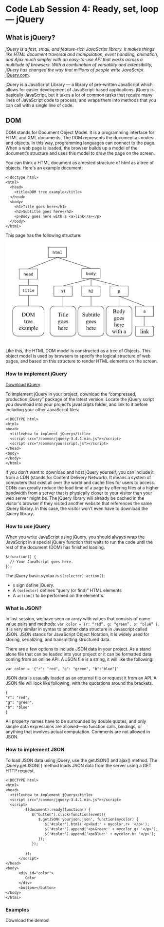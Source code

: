 # Code Lab Session 4: Ready, set, loop — jQuery


## What is jQuery?

_jQuery is a fast, small, and feature-rich JavaScript library. It makes things like HTML document traversal and manipulation, event handling, animation, and Ajax much simpler with an easy-to-use API that works across a multitude of browsers. With a combination of versatility and extensibility, jQuery has changed the way that millions of people write JavaScript._ 
[jQuery.com](https://jquery.com).

jQuery is a JavaScript Library — a library of pre-written JavaScript which allows for easier development of JavaScript-based applications. jQuery is basically JavaScript, but it takes a lot of common tasks that require many lines of JavaScript code to process, and wraps them into methods that you can call with a single line of code.

## DOM

DOM stands for Document Object Model. It is a programming interface for HTML and XML documents. The DOM represents the document as nodes and objects. In this way, programming languages can connect to the page. When a web page is loaded, the browser builds up a model of the document’s structure and uses this model to draw the page on the screen.

You can think a HTML document as a nested stracture of html as a tree of objects. Here's an example document:

```
<!doctype html>
<html>
  <head>
    <title>DOM tree example</title>
  </head>
  <body>
    <h1>Title goes here</h1>
    <h2>Subtitle goes here</h2>
    <p>Body goes here with a <a>link</a></p>
  </body>
</html>
```

This page has the following structure:

![](./images/domtree.png)

Like this, the HTML DOM model is constructed as a tree of Objects. This object model is used by browsers to specify the logical structure of web pages, and based on this structure to render HTML elements on the screen. 


### How to implement jQuery

[Download jQuery](https://jquery.com/download)

To implement jQuery in your project, download the “compressed, production jQuery” package of the latest version. Locate the jQuery script you download into your project’s javascripts folder, and link to it before including your other JavaScript files:

```
<!DOCTYPE html>
<html>
<head>
  <title>How to implment jQuery</title>
  <script src="/common/jquery-3.4.1.min.js"></script>
  <script src="/common/yourscript.js"></script>
</head>
<body>
</body>
</html>
```

If you don't want to download and host jQuery yourself, you can include it from a CDN (stands for Content Delivery Network). It means a system of computers that exist all over the world and cache files for users to access. CDNs can greatly reduce the load time of a page by offering files at a higher bandwidth from a server that is physically closer to your visitor than your web server might be. The jQuery library will already be cached in the visitor's browser if they visited another website that references the same jQuery library. In this case, the visitor won't even have to download the jQuery library.


### How to use jQuery

When you write JavaScript using jQuery, you should always wrap the JavaScript in a special jQuery function that waits to run the code until the rest of the document (DOM) has finished loading.

```
$(function() {
  // Your JavaScript goes here.
});
```

The jQuery basic syntax is `$(selector).action()`:

- `$` sign define jQuery.
- A `(selector)` defines “query (or find)” HTML elements
- A `action()` to be performed on the element's.


### What is JSON?

In last session, we have seen an array with values that consists of name value pairs and methods: `var color = {r: “red”, g: “green”, b: “blue” }`.
It is very similar in syntax to another data structure in Javascript called JSON. JSON stands for JavaScript Object Notation, it is widely used for storing, serializing, and transmitting structured data. 

There are a few options to include JSON data in your project. As a stand alone file that can be loaded into your project or it can be formatted data coming from an online API. A JSON file is a string, it will like the following:

```
var color = '{"r": "red", "g": "green", "b":"blue"}'
```

JSON data is usaually loaded as an external file or request it from an API. A JSON file will look like following, with the quotations around the brackets.

```
{
"r": "red",
"g": "green",
"b": "blue"
}
```

All property names have to be surrounded by double quotes, and only simple data expressions are allowed—no function calls, bindings, or anything that involves actual computation. Comments are not allowed in JSON.


### How to implement JSON

To load JSON data using jQuery, use the getJSON() and ajax() method. The jQuery.getJSON( ) method loads JSON data from the server using a GET HTTP request.

```
<!DOCTYPE html>
<html>
<head>
  <title>How to implement jQuery</title>
  <script src="/common/jquery-3.4.1.min.js"></script>
  <script>
         $(document).ready(function() {
            $("button").click(function(event){
               $.getJSON('yourjson.json', function(mycolor) {
                  $('#color').html('<p>Red:' + mycolor.r+ '</p>');
                  $('#color').append('<p>Green:' + mycolor.g+ '</p>');
                  $('#color').append('<p>Blue:' + mycolor.b+ '</p>');
               });
            });
               
         });
      </script>
</head>
<body>
      <div id="color">
         Color
      </div>
      <button></button>
</body>
</html>
```

### Examples

Download the demos!